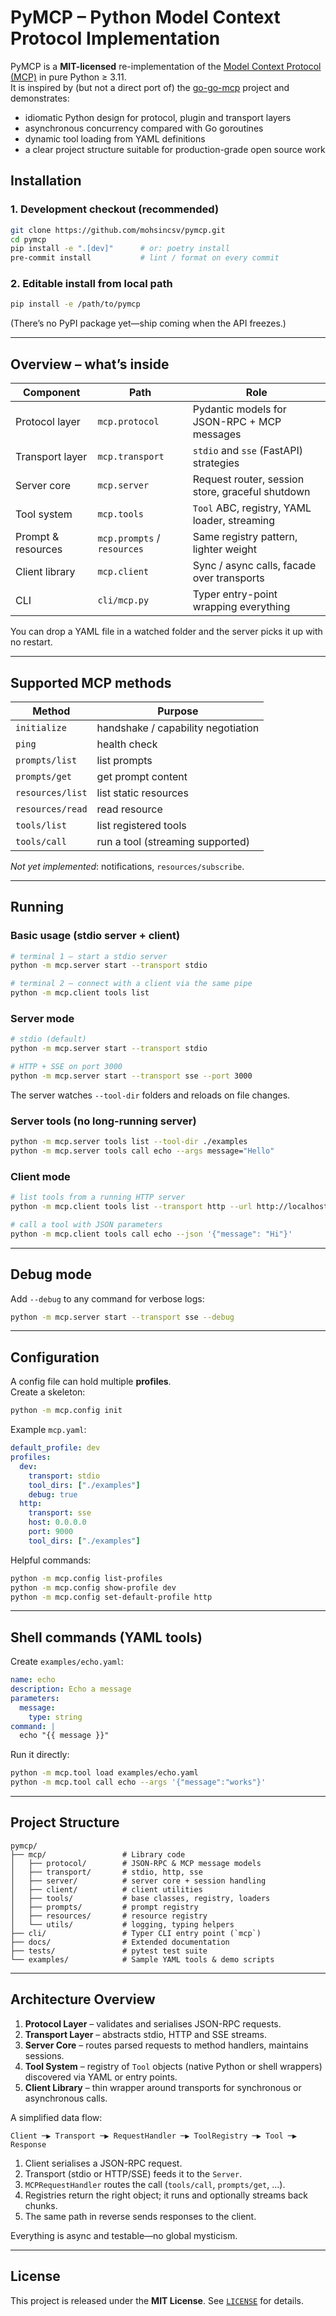 # PyMCP – Python Model Context Protocol Implementation

PyMCP is a **MIT-licensed** re-implementation of the [Model Context Protocol (MCP)](https://github.com/modelcontextprotocol/specification) in pure Python ≥ 3.11.  
It is inspired by (but not a direct port of) the [go-go-mcp](https://github.com/go-go-golems/go-go-mcp) project and demonstrates:

* idiomatic Python design for protocol, plugin and transport layers  
* asynchronous concurrency compared with Go goroutines  
* dynamic tool loading from YAML definitions  
* a clear project structure suitable for production-grade open source work  


## Installation

### 1. Development checkout (recommended)

```bash
git clone https://github.com/mohsincsv/pymcp.git
cd pymcp
pip install -e ".[dev]"      # or: poetry install
pre-commit install           # lint / format on every commit
```

### 2. Editable install from local path

```bash
pip install -e /path/to/pymcp
```

(There’s no PyPI package yet—ship coming when the API freezes.)

---

## Overview – what’s inside

| Component            | Path                   | Role |
|----------------------|------------------------|------|
| Protocol layer       | `mcp.protocol`         | Pydantic models for JSON-RPC + MCP messages |
| Transport layer      | `mcp.transport`        | `stdio` and `sse` (FastAPI) strategies |
| Server core          | `mcp.server`           | Request router, session store, graceful shutdown |
| Tool system          | `mcp.tools`            | `Tool` ABC, registry, YAML loader, streaming |
| Prompt & resources   | `mcp.prompts` / `resources` | Same registry pattern, lighter weight |
| Client library       | `mcp.client`           | Sync / async calls, facade over transports |
| CLI                  | `cli/mcp.py`           | Typer entry-point wrapping everything |

You can drop a YAML file in a watched folder and the server picks it up with no restart.

---

## Supported MCP methods

| Method              | Purpose                                  |
|---------------------|------------------------------------------|
| `initialize`        | handshake / capability negotiation       |
| `ping`              | health check                             |
| `prompts/list`      | list prompts                             |
| `prompts/get`       | get prompt content                       |
| `resources/list`    | list static resources                    |
| `resources/read`    | read resource                            |
| `tools/list`        | list registered tools                    |
| `tools/call`        | run a tool (streaming supported)         |

_Not yet implemented_: notifications, `resources/subscribe`.

---

## Running

### Basic usage (stdio server + client)

```bash
# terminal 1 – start a stdio server
python -m mcp.server start --transport stdio

# terminal 2 – connect with a client via the same pipe
python -m mcp.client tools list
```

### Server mode

```bash
# stdio (default)
python -m mcp.server start --transport stdio

# HTTP + SSE on port 3000
python -m mcp.server start --transport sse --port 3000
```

The server watches `--tool-dir` folders and reloads on file changes.

### Server tools (no long-running server)

```bash
python -m mcp.server tools list --tool-dir ./examples
python -m mcp.server tools call echo --args message="Hello"
```

### Client mode

```bash
# list tools from a running HTTP server
python -m mcp.client tools list --transport http --url http://localhost:3000

# call a tool with JSON parameters
python -m mcp.client tools call echo --json '{"message": "Hi"}'
```

---

## Debug mode

Add `--debug` to any command for verbose logs:

```bash
python -m mcp.server start --transport sse --debug
```

---

## Configuration

A config file can hold multiple **profiles**.  
Create a skeleton:

```bash
python -m mcp.config init
```

Example `mcp.yaml`:

```yaml
default_profile: dev
profiles:
  dev:
    transport: stdio
    tool_dirs: ["./examples"]
    debug: true
  http:
    transport: sse
    host: 0.0.0.0
    port: 9000
    tool_dirs: ["./examples"]
```

Helpful commands:

```bash
python -m mcp.config list-profiles
python -m mcp.config show-profile dev
python -m mcp.config set-default-profile http
```

---

## Shell commands (YAML tools)

Create `examples/echo.yaml`:

```yaml
name: echo
description: Echo a message
parameters:
  message:
    type: string
command: |
  echo "{{ message }}"
```

Run it directly:

```bash
python -m mcp.tool load examples/echo.yaml
python -m mcp.tool call echo --args '{"message":"works"}'
```

---

## Project Structure

```
pymcp/
├── mcp/                 # Library code
│   ├── protocol/        # JSON-RPC & MCP message models
│   ├── transport/       # stdio, http, sse
│   ├── server/          # server core + session handling
│   ├── client/          # client utilities
│   ├── tools/           # base classes, registry, loaders
│   ├── prompts/         # prompt registry
│   ├── resources/       # resource registry
│   └── utils/           # logging, typing helpers
├── cli/                 # Typer CLI entry point (`mcp`)
├── docs/                # Extended documentation
├── tests/               # pytest test suite
└── examples/            # Sample YAML tools & demo scripts
```

---

## Architecture Overview

1. **Protocol Layer** – validates and serialises JSON-RPC requests.  
2. **Transport Layer** – abstracts stdio, HTTP and SSE streams.  
3. **Server Core** – routes parsed requests to method handlers, maintains sessions.  
4. **Tool System** – registry of `Tool` objects (native Python or shell wrappers) discovered via YAML or entry points.  
5. **Client Library** – thin wrapper around transports for synchronous or asynchronous calls.

A simplified data flow:

```
Client ─▶ Transport ─▶ RequestHandler ─▶ ToolRegistry ─▶ Tool ─▶ Response
```

1. Client serialises a JSON-RPC request.  
2. Transport (stdio or HTTP/SSE) feeds it to the `Server`.  
3. `MCPRequestHandler` routes the call (`tools/call`, `prompts/get`, …).  
4. Registries return the right object; it runs and optionally streams back chunks.  
5. The same path in reverse sends responses to the client.

Everything is async and testable—no global mysticism.

---

## License

This project is released under the **MIT License**. See [`LICENSE`](LICENSE) for details.
